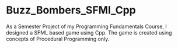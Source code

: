 # Buzz_Bombers_SFMl_Cpp
As a Semester Project of my Programming Fundamentals Course, I designed a SFML based game using Cpp. The game is created using concepts of Procedural Programming only.
